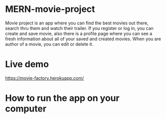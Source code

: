 # MERN-movie-project
 
  Movie project is an app where you can find the best movies out there, search thru them and watch their trailer. If you register or log in, you can create and save movie, also there is a profile page where you can see a fresh information about all of your saved and created movies. When you are author of a movie, you can edit or delete it.
  
  # Live demo
  
  https://movie-factory.herokuapp.com/
  
  # How to run the app on your computer
  
  
